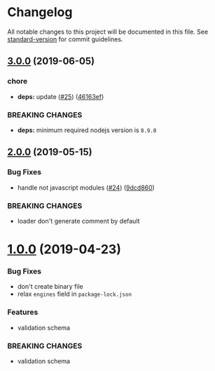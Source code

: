# Changelog

All notable changes to this project will be documented in this file. See [standard-version](https://github.com/conventional-changelog/standard-version) for commit guidelines.

## [3.0.0](https://github.com/webpack-contrib/null-loader/compare/v2.0.0...v3.0.0) (2019-06-05)


### chore

* **deps:** update ([#25](https://github.com/webpack-contrib/null-loader/issues/25)) ([46163ef](https://github.com/webpack-contrib/null-loader/commit/46163ef))


### BREAKING CHANGES

* **deps:** minimum required nodejs version is `8.9.0`



## [2.0.0](https://github.com/webpack-contrib/null-loader/compare/v1.0.0...v2.0.0) (2019-05-15)


### Bug Fixes

* handle not javascript modules ([#24](https://github.com/webpack-contrib/null-loader/issues/24)) ([9dcd860](https://github.com/webpack-contrib/null-loader/commit/9dcd860))


### BREAKING CHANGES

* loader don't generate comment by default



<a name="1.0.0"></a>
# [1.0.0](https://github.com/webpack-contrib/css-loader/compare/v1.0.0) (2019-04-23)


### Bug Fixes

* don't create binary file
* relax `engines` field in `package-lock.json`

### Features

* validation schema


### BREAKING CHANGES

* validation schema
